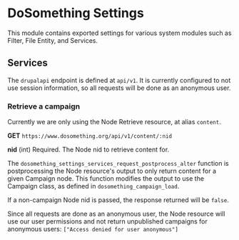 # DoSomething Settings

This module contains exported settings for various system modules such as 
Filter, File Entity, and Services. 

## Services

The `drupalapi` endpoint is defined at `api/v1`.  It is currently configured 
to not use session information, so all requests will be done as an anonymous user.

### Retrieve a campaign

Currently we are only using the Node Retrieve resource, at alias `content`.

**GET** `https://www.dosomething.org/api/v1/content/:nid`

**nid** (int) Required. The Node nid to retrieve content for. 

The `dosomething_settings_services_request_postprocess_alter` function is 
postprocessing the Node resource's output to only return content for a given 
Campaign node.  This function modifies the output to use the Campaign class, 
as defined in `dosomething_campaign_load`.

If a non-campaign Node nid is passed, the response returned will be `false`.

Since all requests are done as an anonymous user, the Node resource will 
use our user permissions and not return unpublished campaigns for anonymous 
users: `["Access denied for user anonymous"]`

